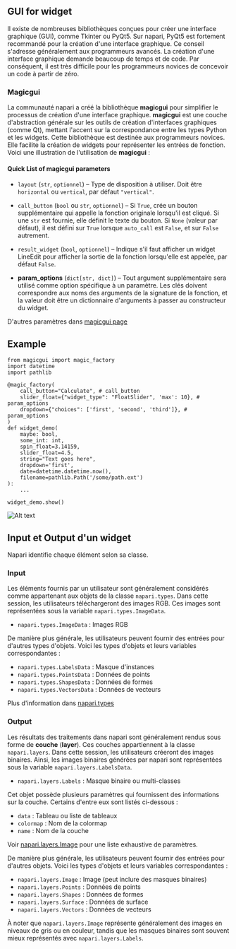 
## GUI for widget

Il existe de nombreuses bibliothèques conçues pour créer une interface graphique (GUI), comme Tkinter ou PyQt5. Sur napari, PyQt5 est fortement recommandé pour la création d'une interface graphique. Ce conseil s'adresse généralement aux programmeurs avancés. La création d'une interface graphique demande beaucoup de temps et de code. Par conséquent, il est très difficile pour les programmeurs novices de concevoir un code à partir de zéro.

### Magicgui

La communauté napari a créé la bibliothèque **magicgui** pour simplifier le processus de création d'une interface graphique. **magicgui** est une couche d'abstraction générale sur les outils de création d'interfaces graphiques (comme Qt), mettant l'accent sur la correspondance entre les types Python et les widgets. Cette bibliothèque est destinée aux programmeurs novices. Elle facilite la création de widgets pour représenter les entrées de fonction. Voici une illustration de l'utilisation de **magicgui** :

#### Quick List of magicgui parameters

- `layout` (`str`, `optionnel`) – Type de disposition à utiliser. Doit être `horizontal` ou `vertical`, par défaut `"vertical"`.  

- `call_button` (`bool` ou `str`, `optionnel`) – Si `True`, crée un bouton supplémentaire qui appelle la fonction originale lorsqu'il est cliqué. Si une `str` est fournie, elle définit le texte du bouton. Si `None` (valeur par défaut), il est défini sur `True` lorsque `auto_call` est `False`, et sur `False` autrement.  

- `result_widget` (`bool`, `optionnel`) – Indique s'il faut afficher un widget LineEdit pour afficher la sortie de la fonction lorsqu'elle est appelée, par défaut `False`.  

- **param_options** (`dict[str, dict]`) – Tout argument supplémentaire sera utilisé comme option spécifique à un paramètre. Les clés doivent correspondre aux noms des arguments de la signature de la fonction, et la valeur doit être un dictionnaire d'arguments à passer au constructeur du widget.

D'autres paramètres dans [magicgui page](https://pyapp-kit.github.io/magicgui/api/magic_factory/)

## Example

```
from magicgui import magic_factory
import datetime
import pathlib

@magic_factory(
    call_button="Calculate", # call_button
    slider_float={"widget_type": "FloatSlider", 'max': 10}, # param_options
    dropdown={"choices": ['first', 'second', 'third']}, # param_options
)
def widget_demo(
    maybe: bool,
    some_int: int,
    spin_float=3.14159,
    slider_float=4.5,
    string="Text goes here",
    dropdown='first',
    date=datetime.datetime.now(),
    filename=pathlib.Path('/some/path.ext')
):
    ...

widget_demo.show()
```

![Alt text](credit-image/7586a2670f0eb26111339c8f0fe6f8c4651ee9a9f444584181967deeb4301c80.png)

## Input et Output d'un widget

Napari identifie chaque élément selon sa classe.

### Input

Les éléments fournis par un utilisateur sont généralement considérés comme appartenant aux objets de la classe `napari.types`. Dans cette session, les utilisateurs téléchargeront des images RGB. Ces images sont représentées sous la variable `napari.types.ImageData`.  

- `napari.types.ImageData` : Images RGB  

De manière plus générale, les utilisateurs peuvent fournir des entrées pour d'autres types d'objets. Voici les types d'objets et leurs variables correspondantes :  

- `napari.types.LabelsData` : Masque d'instances  
- `napari.types.PointsData` : Données de points  
- `napari.types.ShapesData` : Données de formes  
- `napari.types.VectorsData` : Données de vecteurs

Plus d'information dans [napari.types](https://napari.org/stable/api/napari.types.html)

### Output

Les résultats des traitements dans napari sont généralement rendus sous forme de **couche** (**layer**). Ces couches appartiennent à la classe `napari.layers`. Dans cette session, les utilisateurs créeront des images binaires. Ainsi, les images binaires générées par napari sont représentées sous la variable `napari.layers.LabelsData`.  

- `napari.layers.Labels` : Masque binaire ou multi-classes  

Cet objet possède plusieurs paramètres qui fournissent des informations sur la couche. Certains d'entre eux sont listés ci-dessous :  

- `data` : Tableau ou liste de tableaux  
- `colormap` : Nom de la colormap  
- `name` : Nom de la couche

Voir [napari.layers.Image](https://napari.org/stable/api/napari.layers.Image.html#napari.layers.Image) pour une liste exhaustive de paramètres.

De manière plus générale, les utilisateurs peuvent fournir des entrées pour d'autres objets. Voici les types d'objets et leurs variables correspondantes :  

- `napari.layers.Image` : Image (peut inclure des masques binaires)  
- `napari.layers.Points` : Données de points  
- `napari.layers.Shapes` : Données de formes  
- `napari.layers.Surface` : Données de surface  
- `napari.layers.Vectors` : Données de vecteurs  

À noter que `napari.layers.Image` représente généralement des images en niveaux de gris ou en couleur, tandis que les masques binaires sont souvent mieux représentés avec `napari.layers.Labels`.
